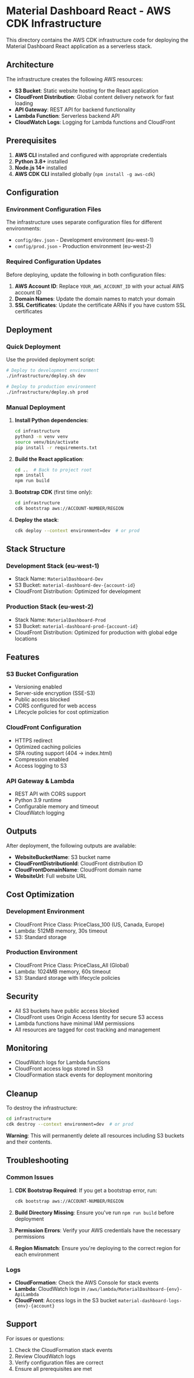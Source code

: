 # Material Dashboard React - AWS CDK Infrastructure

This directory contains the AWS CDK infrastructure code for deploying the Material Dashboard React application as a serverless stack.

## Architecture

The infrastructure creates the following AWS resources:

- **S3 Bucket**: Static website hosting for the React application
- **CloudFront Distribution**: Global content delivery network for fast loading
- **API Gateway**: REST API for backend functionality
- **Lambda Function**: Serverless backend API
- **CloudWatch Logs**: Logging for Lambda functions and CloudFront

## Prerequisites

1. **AWS CLI** installed and configured with appropriate credentials
2. **Python 3.8+** installed
3. **Node.js 14+** installed
4. **AWS CDK CLI** installed globally (`npm install -g aws-cdk`)

## Configuration

### Environment Configuration Files

The infrastructure uses separate configuration files for different environments:

- `config/dev.json` - Development environment (eu-west-1)
- `config/prod.json` - Production environment (eu-west-2)

### Required Configuration Updates

Before deploying, update the following in both configuration files:

1. **AWS Account ID**: Replace `YOUR_AWS_ACCOUNT_ID` with your actual AWS account ID
2. **Domain Names**: Update the domain names to match your domain
3. **SSL Certificates**: Update the certificate ARNs if you have custom SSL certificates

## Deployment

### Quick Deployment

Use the provided deployment script:

```bash
# Deploy to development environment
./infrastructure/deploy.sh dev

# Deploy to production environment
./infrastructure/deploy.sh prod
```

### Manual Deployment

1. **Install Python dependencies**:
   ```bash
   cd infrastructure
   python3 -m venv venv
   source venv/bin/activate
   pip install -r requirements.txt
   ```

2. **Build the React application**:
   ```bash
   cd ..  # Back to project root
   npm install
   npm run build
   ```

3. **Bootstrap CDK** (first time only):
   ```bash
   cd infrastructure
   cdk bootstrap aws://ACCOUNT-NUMBER/REGION
   ```

4. **Deploy the stack**:
   ```bash
   cdk deploy --context environment=dev  # or prod
   ```

## Stack Structure

### Development Stack (eu-west-1)
- Stack Name: `MaterialDashboard-Dev`
- S3 Bucket: `material-dashboard-dev-{account-id}`
- CloudFront Distribution: Optimized for development

### Production Stack (eu-west-2)
- Stack Name: `MaterialDashboard-Prod`
- S3 Bucket: `material-dashboard-prod-{account-id}`
- CloudFront Distribution: Optimized for production with global edge locations

## Features

### S3 Bucket Configuration
- Versioning enabled
- Server-side encryption (SSE-S3)
- Public access blocked
- CORS configured for web access
- Lifecycle policies for cost optimization

### CloudFront Configuration
- HTTPS redirect
- Optimized caching policies
- SPA routing support (404 → index.html)
- Compression enabled
- Access logging to S3

### API Gateway & Lambda
- REST API with CORS support
- Python 3.9 runtime
- Configurable memory and timeout
- CloudWatch logging

## Outputs

After deployment, the following outputs are available:

- **WebsiteBucketName**: S3 bucket name
- **CloudFrontDistributionId**: CloudFront distribution ID
- **CloudFrontDomainName**: CloudFront domain name
- **WebsiteUrl**: Full website URL

## Cost Optimization

### Development Environment
- CloudFront Price Class: PriceClass_100 (US, Canada, Europe)
- Lambda: 512MB memory, 30s timeout
- S3: Standard storage

### Production Environment
- CloudFront Price Class: PriceClass_All (Global)
- Lambda: 1024MB memory, 60s timeout
- S3: Standard storage with lifecycle policies

## Security

- All S3 buckets have public access blocked
- CloudFront uses Origin Access Identity for secure S3 access
- Lambda functions have minimal IAM permissions
- All resources are tagged for cost tracking and management

## Monitoring

- CloudWatch logs for Lambda functions
- CloudFront access logs stored in S3
- CloudFormation stack events for deployment monitoring

## Cleanup

To destroy the infrastructure:

```bash
cd infrastructure
cdk destroy --context environment=dev  # or prod
```

**Warning**: This will permanently delete all resources including S3 buckets and their contents.

## Troubleshooting

### Common Issues

1. **CDK Bootstrap Required**: If you get a bootstrap error, run:
   ```bash
   cdk bootstrap aws://ACCOUNT-NUMBER/REGION
   ```

2. **Build Directory Missing**: Ensure you've run `npm run build` before deployment

3. **Permission Errors**: Verify your AWS credentials have the necessary permissions

4. **Region Mismatch**: Ensure you're deploying to the correct region for each environment

### Logs

- **CloudFormation**: Check the AWS Console for stack events
- **Lambda**: CloudWatch logs in `/aws/lambda/MaterialDashboard-{env}-ApiLambda`
- **CloudFront**: Access logs in the S3 bucket `material-dashboard-logs-{env}-{account}`

## Support

For issues or questions:
1. Check the CloudFormation stack events
2. Review CloudWatch logs
3. Verify configuration files are correct
4. Ensure all prerequisites are met
